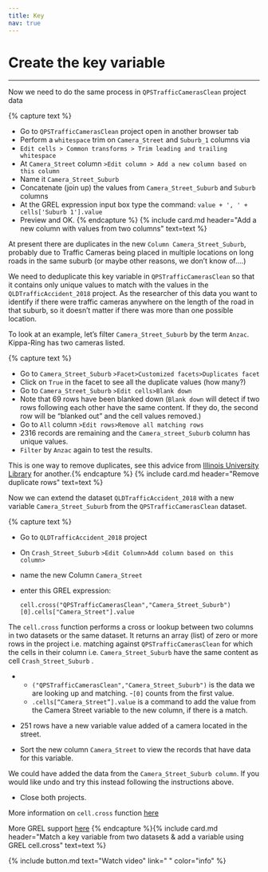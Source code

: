 ```yaml
---
title: Key
nav: true
---
```


# Create the key variable

------
Now we need to do the same process in  `QPSTrafficCamerasClean`  project data

{% capture text %}
- Go to  `QPSTrafficCamerasClean`  project open in another browser tab
- Perform a  `whitespace`  trim on  `Camera_Street`  and  `Suburb_1`  columns via  
- `Edit cells > Common transforms > Trim leading and trailing whitespace`
- At  `Camera_Street`  column  `>Edit column > Add a new column based on this column`
- Name it  `Camera_Street_Suburb`
- Concatenate (join up) the values from  `Camera_Street_Suburb`  and  `Suburb`  columns
- At the GREL expression input box type the command:  `value + ', ' + cells['Suburb 1'].value` 
- Preview and OK.
{% endcapture %} {% include card.md header="Add a new column with values from two columns" text=text %}

At present there are duplicates in the new  `Column Camera_Street_Suburb`,  probably due to Traffic Cameras being placed in multiple locations on long roads in the same suburb (or maybe other reasons, we don’t know of….) 

We need to deduplicate this key variable in  `QPSTrafficCamerasClean`  so that it contains only unique values to match with the values in the `QLDTrafficAccident_2018` project.  As the researcher of this data you want to identify if there were traffic cameras anywhere on the length of the road in that suburb, so it doesn’t matter if there was more than one possible location.  

To look at an example, let’s filter  `Camera_Street_Suburb`  by the term  `Anzac`.  Kippa-Ring has two cameras listed.

{% capture text %}
- Go to  `Camera_Street_Suburb`  `>Facet>Customized facets>Duplicates facet`
- Click on  `True`  in the facet to see all the duplicate values (how many?)
- Go to `Camera_Street_Suburb`  `>Edit cells>Blank down`
- Note that 69 rows have been blanked down
  (`Blank down`  will detect if two rows following each other have the same content. If they do, the second row will be “blanked out” and the cell values removed.)
-	Go to  `All` column  `>Edit rows>Remove all matching rows`
- 2316 records are remaining and the  `Camera_street_Suburb`  column has unique values. 
- `Filter`  by  `Anzac`  again to test the results.

This is one way to remove duplicates, see this advice from [Illinois University Library](https://guides.library.illinois.edu/openrefine/duplicates) for another.{% endcapture %} {% include card.md header="Remove duplicate rows" text=text %}

Now we can extend the dataset `QLDTrafficAccident_2018`  with a new variable  `Camera_Street_Suburb`  from the `QPSTrafficCamerasClean`  dataset.

{% capture text %}
- Go to  `QLDTrafficAccident_2018`  project
- On  `Crash_Street_Suburb`  `>Edit Column>Add column based on this column>`
- name the new Column  `Camera_Street`
- enter this GREL expression:

  `cell.cross("QPSTrafficCamerasClean","Camera_Street_Suburb")[0].cells["Camera_Street"].value`

The  `cell.cross`  function performs a cross or lookup between two columns in two datasets or the same dataset. It returns an array (list) of zero or more rows in the project i.e. matching against  `QPSTrafficCamerasClean`  for which the cells in their column i.e.  `Camera_Street_Suburb`  have the same content as cell  `Crash_Street_Suburb` . 

- 
  - `("QPSTrafficCamerasClean","Camera_Street_Suburb")`  is the data we are looking up and matching.
  -`[0]`  counts from the first value. 
  - `.cells[“Camera_Street”].value`  is a command to add the value from the Camera Street variable to the new column, if there is a match.

- 251 rows have a new variable value added of a camera located in the street.
- Sort the new column  `Camera_Street`  to view the records that have data for this variable.

We could have added the data from the  `Camera_Street_Suburb column`.    If you would like undo and try this instead following the instructions above.

- Close both projects.

More information on  `cell.cross`  function [here](https://github.com/OpenRefine/OpenRefine/wiki/GREL-Other-Functions#crosscell-c-string-projectname-string-columnname)

More GREL support [here](https://github.com/OpenRefine/OpenRefine/wiki/GREL-Functions) {% endcapture %}{% include card.md header="Match a key variable from two datasets & add a variable using GREL cell.cross" text=text %}


{% include button.md text="Watch video" link="   " color="info" %}

